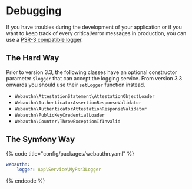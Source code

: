 # Debugging

If you have troubles during the development of your application or if you want to keep track of every critical/error messages in production, you can use a [PSR-3 compatible logger](https://www.php-fig.org/psr/psr-3/).

## The Hard Way

Prior to version 3.3, the following classes have an optional constructor parameter `$logger` that can accept the logging service. From version 3.3 onwards you should use their `setLogger` function instead.

* `Webauthn\AttestationStatement\AttestationObjectLoader`
* `Webauthn\AuthenticatorAssertionResponseValidator`
* `Webauthn\AuthenticatorAttestationResponseValidator`
* `Webauthn\PublicKeyCredentialLoader`
* `Webauthn\Counter\ThrowExceptionIfInvalid`

## The Symfony Way

{% code title="config/packages/webauthn.yaml" %}
```yaml
webauthn:
    logger: App\Service\MyPsr3Logger
```
{% endcode %}
